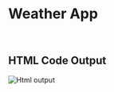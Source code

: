 # Weather App
<br>

## HTML  Code Output
<img src="https://user-images.githubusercontent.com/46771415/96031049-75cb7880-0e7a-11eb-9833-6fc8a10898f8.png" alt="Html output">